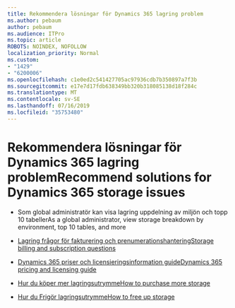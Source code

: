 ```yaml
---
title: Rekommendera lösningar för Dynamics 365 lagring problem
ms.author: pebaum
author: pebaum
ms.audience: ITPro
ms.topic: article
ROBOTS: NOINDEX, NOFOLLOW
localization_priority: Normal
ms.custom:
- "1429"
- "6200006"
ms.openlocfilehash: c1e0ed2c541427705ac97936cdb7b350897a7f3b
ms.sourcegitcommit: e17e7d17fdb638349bb320b318085138d18f284c
ms.translationtype: MT
ms.contentlocale: sv-SE
ms.lasthandoff: 07/16/2019
ms.locfileid: "35753480"
---
```

# <a name="recommend-solutions-for-dynamics-365-storage-issues"></a><span data-ttu-id="c7b74-102">Rekommendera lösningar för Dynamics 365 lagring problem</span><span class="sxs-lookup"><span data-stu-id="c7b74-102">Recommend solutions for Dynamics 365 storage issues</span></span>

* <span data-ttu-id="c7b74-103">Som global administratör kan visa lagring uppdelning av miljön och topp 10 tabeller</span><span class="sxs-lookup"><span data-stu-id="c7b74-103">As a global administrator, view storage breakdown by environment, top 10 tables, and more</span></span>

* [<span data-ttu-id="c7b74-104">Lagring frågor för fakturering och prenumerationshantering</span><span class="sxs-lookup"><span data-stu-id="c7b74-104">Storage billing and subscription questions</span></span>](https://docs.microsoft.com/dynamics365/customer-engagement/admin/contact-information-microsoft-dynamics-365-online-billing-support)

* [<span data-ttu-id="c7b74-105">Dynamics 365 priser och licensieringsinformation guide</span><span class="sxs-lookup"><span data-stu-id="c7b74-105">Dynamics 365 pricing and licensing guide</span></span>](https://dynamics.microsoft.com/pricing/)

* [<span data-ttu-id="c7b74-106">Hur du köper mer lagringsutrymme</span><span class="sxs-lookup"><span data-stu-id="c7b74-106">How to purchase more storage</span></span>](https://docs.microsoft.com/en-us/dynamics365/customer-engagement/admin/manage-storage#add-storage-to-dynamics-365-online)

* [<span data-ttu-id="c7b74-107">Hur du Frigör lagringsutrymme</span><span class="sxs-lookup"><span data-stu-id="c7b74-107">How to free up storage</span></span>](https://docs.microsoft.com/dynamics365/customer-engagement/admin/free-storage-space)

